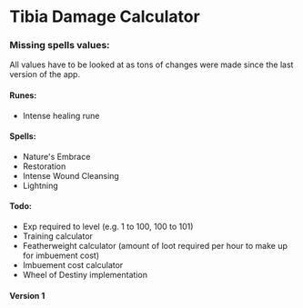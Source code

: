 # Tibia Damage Calculator

### Missing spells values:

All values have to be looked at as tons of changes were made since the last version of the app.

#### Runes:

- Intense healing rune

#### Spells:

- Nature's Embrace
- Restoration
- Intense Wound Cleansing
- Lightning

#### Todo:

- Exp required to level (e.g. 1 to 100, 100 to 101)
- Training calculator
- Featherweight calculator (amount of loot required per hour to make up for imbuement cost)
- Imbuement cost calculator
- Wheel of Destiny implementation

#### Version 1
